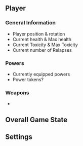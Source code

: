 ## Player

### General Information
- Player position & rotation
- Current health & Max health
- Current Toxicity & Max Toxicity
- Current number of Relapses

### Powers
- Currently equipped powers
- Power tokens?

### Weapons
- 
## Overall Game State

## Settings
